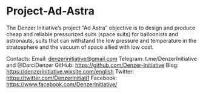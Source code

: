 # Project-Ad-Astra
The Denzer Initiative’s project “Ad Astra” objective is to design and produce cheap and reliable pressurized suits (space suits) for balloonists and astronauts, suits that can withstand the low pressure and temperature in the stratosphere and the vacuum of space allied with low cost.



Contacts:
Email: denzerinitiative@gmail.com
Telegram: t.me/DenzerInitiative and @DarciDenzer
GitHub: https://github.com/Denzer-Initiative
Blog: https://denzerinitiative.wixsite.com/english
Twitter: https://twitter.com/DenzerInitiati1
Facebook: https://www.facebook.com/DenzerInitiative/
